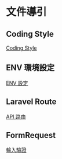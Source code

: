 # 文件導引

## Coding Style
[Coding Style](/coding-style.md)

## ENV 環境設定
[ENV 設定](/env.md)

## Laravel Route
[API 路由](/route.md)

## FormRequest
[輸入驗證](/formRequest.md)